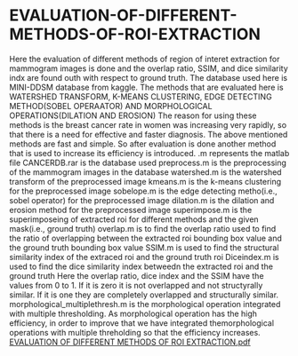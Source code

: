 # EVALUATION-OF-DIFFERENT-METHODS-OF-ROI-EXTRACTION
 Here the evaluation of different methods of region of interet extraction for mammogram images is done and the overlap ratio, SSIM, and dice similarity indx are found outh with respect to ground truth. 
 The database used here is MINI-DDSM database from kaggle. 
 The methods that are evaluated here is WATERSHED TRANSFORM, K-MEANS CLUSTERING, EDGE DETECTING METHOD(SOBEL OPERAATOR) AND MORPHOLOGICAL OPERATIONS(DILATION AND EROSION)
 The reason for using these methods is the breast cancer rate in women was increasing very rapidly, so that there is a need for effective and faster diagnosis. The above mentioned methods are fast and simple. So after evaluation is done another method that is used to increase its efficiency is introduced.
 .m represents the matlab file
 CANCERDB.rar is the database used
 preprocess.m is the preprocessing of the mammogram images in the database
 watershed.m is the watershed transform of the preprocessed image
 kmeans.m is the k-means clustering for the preprocessed image
 sobelope.m is the edge detecting metho(i.e., sobel operator) for the preprocessed image
 dilation.m is the dilation and erosion method for the preprocessed image
 superimpose.m is the superimposeing of extracted roi for different methods and the given mask(i.e., ground truth)
 overlap.m is to find the overlap ratio used to find the ratio of overlapping between the extracted roi bounding box value and the ground truth bounding box value
 SSIM.m is used to find the structural similarity index of the extraced roi and the ground truth roi
 Diceindex.m is used to find the dice similarity index betweedn the extracted roi and the ground truth
 Here the overlap ratio, dice index and the SSIM have the values from 0 to 1. If it is zero it is not overlapped and not structyrally similar. If it is one they are completely overlapped and structurally similar. 
 morphological_multiplethresh.m is the morphological operation integrated with multiple thresholding. 
 As morphological operation has the high efficiency, in order to improve that we have integrated themorphological operations with multiple threholding so that the efficiency increases.
[EVALUATION OF DIFFERENT METHODS OF ROI EXTRACTION.pdf](https://github.com/Leenasri2000/EVALUATION-OF-DIFFERENT-METHODS-OF-ROI-EXTRACTION.github.io/files/6520604/EVALUATION.OF.DIFFERENT.METHODS.OF.ROI.EXTRACTION.pdf)
